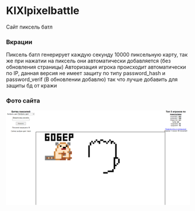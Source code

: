 # KIXIpixelbattle
Сайт пиксель батл

### Вкрации 
Пиксель батл генерирует каждую секунду 10000 пиксельную карту, так же при нажатии на пиксель они автоматически добавляется (без обновления страницы) 
Авторизация игрока происходит автоматически по IP, данная версия не имеет защиту по типу password_hash и password_verif (В обновлении добавлю) так что лучше добавить для защиты бд от кражи

### Фото сайта

![image](previewimg/image1.png)
